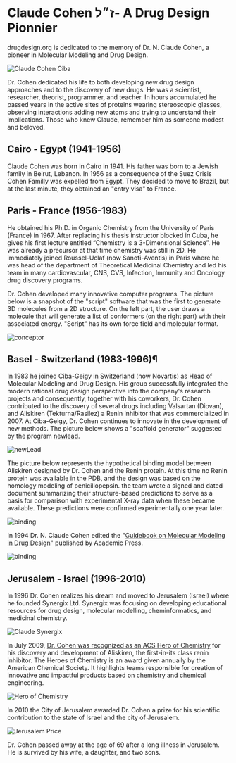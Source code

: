 # Claude Cohen ז״ל- A Drug Design Pionnier 

drugdesign.org is dedicated to the memory of Dr. N. Claude Cohen, a pioneer in Molecular Modeling and Drug Design.

![Claude Cohen Ciba](https://media.drugdesign.org/site/claude-cohen/claude-cohen-ciba.jpg)

Dr. Cohen dedicated his life to both developing new drug design approaches and to the discovery of new drugs. He was a scientist, researcher, theorist, programmer, and teacher. In hours accumulated he passed years in the active sites of proteins wearing stereoscopic glasses, observing interactions adding new atoms and trying to understand their implications.
Those who knew Claude, remember him as someone modest and beloved.

## Cairo - Egypt (1941-1956)

Claude Cohen was born in Cairo in 1941. His father was born to a Jewish family in Beirut, Lebanon. In 1956 as a consequence of the Suez Crisis Cohen Familly was expelled from Egypt. They decided to move to Brazil, but at the last minute, they obtained an "entry visa" to France.

## Paris - France (1956-1983)

He obtained his Ph.D. in Organic Chemistry from the University of Paris (France) in 1967. After replacing his thesis instructor blocked in Cuba, he gives his first lecture entitled “Chemistry is a 3-Dimensional Science”. He was already a precursor at that time chemistry was still in 2D.  He immediately joined Roussel-Uclaf (now Sanofi-Aventis) in Paris where he was head of the department of Theoretical Medicinal Chemistry and led his team in many cardiovascular, CNS, CVS, Infection, Immunity and Oncology drug discovery programs.

Dr. Cohen developed many innovative computer programs. The picture below is a snapshot of the "script" software that was the first to generate 3D molecules from a 2D structure. On the left part, the user draws a molecule that will generate a list of conformers (on the right part) with their associated energy. "Script" has its own force field and molecular format.

![conceptor](https://media.drugdesign.org/site/claude-cohen/conceptor.png)

## Basel - Switzerland (1983-1996)¶

In 1983 he joined Ciba-Geigy in Switzerland (now Novartis) as Head of Molecular Modeling and Drug Design. His group successfully integrated the modern rational drug design perspective into the company's research projects and consequently, together with his coworkers, Dr. Cohen contributed to the discovery of several drugs including Valsartan (Diovan), and Aliskiren (Tekturna/Rasilez) a Renin inhibitor that was commercialized in 2007. At Ciba-Geigy, Dr. Cohen continues to innovate in the development of new methods. The picture below shows a "scaffold generator" suggested by the program [newlead](https://pubmed.ncbi.nlm.nih.gov/8254618/).


![newLead](https://media.drugdesign.org/site/claude-cohen/newlead.png)

The picture below represents the hypothetical binding model between Aliskiren designed by Dr. Cohen and the Renin protein. At this time no Renin protein was available in the PDB, and the design was based on the homology modeling of penicillopepsin. the team wrote a signed and dated document summarizing their structure-based predictions to serve as a basis for comparison with experimental X-ray data when these became available. These predictions were confirmed experimentally one year later.

![binding](https://media.drugdesign.org/site/claude-cohen/aliskiren-historical-doc.png)

In 1994 Dr. N. Claude Cohen edited the "[Guidebook on Molecular Modeling in Drug Design](https://www.elsevier.com/books/guidebook-on-molecular-modeling-in-drug-design/cohen/978-0-12-178245-0)" published by Academic Press.

![binding](https://media.drugdesign.org/site/claude-cohen/book.jpg)

## Jerusalem - Israel (1996-2010)

In 1996 Dr. Cohen realizes his dream and moved to Jerusalem (Israel) where he founded Synergix Ltd. Synergix was focusing on developing educational resources for drug design, molecular modelling, cheminformatics, and medicinal chemistry.

![Claude Synergix](https://media.drugdesign.org/site/claude-cohen/claude-cohen-synergix.jpg)

In July 2009, [Dr. Cohen was recognized as an ACS Hero of Chemistry](https://cen.acs.org/articles/87/i38/ACS-Honors-Heroes-Chemistry-2009.html) for his discovery and development of Aliskiren, the first-in-its class renin inhibitor.
The Heroes of Chemistry is an award given annually by the American Chemical Society. It highlights teams responsible for creation of innovative and impactful products based on chemistry and chemical engineering.

![Hero of Chemistry](https://media.drugdesign.org/site/claude-cohen/hero-of-chemistry.png)

In 2010 the City of Jerusalem awarded Dr. Cohen a prize for his scientific contribution to the state of Israel and the city of Jerusalem.

![Jerusalem Price](https://media.drugdesign.org/site/claude-cohen/jerusalem-price.jpg)

Dr. Cohen passed away at the age of 69 after a long illness in Jerusalem. He is survived by his wife, a daughter, and two sons.

